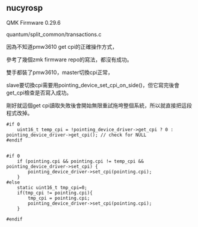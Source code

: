 ## nucyrosp

QMK Firmware 0.29.6

quantum/split_common/transactions.c

因為不知道pmw3610 get cpi的正確操作方式，

參考了幾個zmk firmware repo的寫法，都沒有成功。

雙手都裝了pmw3610，master切換cpi正常，

slave要切換cpi需要用pointing_device_set_cpi_on_side()，但它寫完後會get_cpi檢查是否寫入成功。

剛好就這個get cpi讀取失敗後會開始無限重試拖垮整個系統，所以就直接把這段程式改掉。

```
#if 0
    uint16_t temp_cpi = !pointing_device_driver->get_cpi ? 0 : pointing_device_driver->get_cpi(); // check for NULL
#endif
   

#if 0
    if (pointing.cpi && pointing.cpi != temp_cpi && pointing_device_driver->set_cpi) {
        pointing_device_driver->set_cpi(pointing.cpi);
    }
#else
    static uint16_t tmp_cpi=0;
    if(tmp_cpi != pointing.cpi){
        tmp_cpi = pointing.cpi;
        pointing_device_driver->set_cpi(pointing.cpi);
    }

#endif
```


